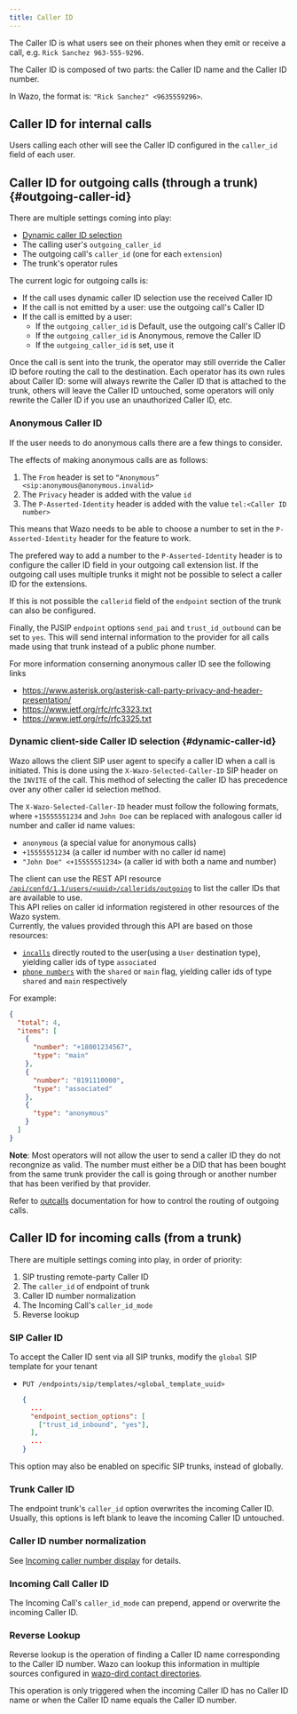 ```yaml
---
title: Caller ID
---
```


The Caller ID is what users see on their phones when they emit or receive a call, e.g.
`Rick Sanchez 963-555-9296`.

The Caller ID is composed of two parts: the Caller ID name and the Caller ID number.

In Wazo, the format is: `"Rick Sanchez" <9635559296>`.

## Caller ID for internal calls

Users calling each other will see the Caller ID configured in the `caller_id` field of each user.

## Caller ID for outgoing calls (through a trunk) {#outgoing-caller-id}

There are multiple settings coming into play:

- [Dynamic caller ID selection](/uc-doc/administration/callerid#dynamic-caller-id)
- The calling user's `outgoing_caller_id`
- The outgoing call's `caller_id` (one for each `extension`)
- The trunk's operator rules

The current logic for outgoing calls is:

- If the call uses dynamic caller ID selection use the received Caller ID
- If the call is not emitted by a user: use the outgoing call's Caller ID
- If the call is emitted by a user:
  - If the `outgoing_caller_id` is Default, use the outgoing call's Caller ID
  - If the `outgoing_caller_id` is Anonymous, remove the Caller ID
  - If the `outgoing_caller_id` is set, use it

Once the call is sent into the trunk, the operator may still override the Caller ID before routing
the call to the destination. Each operator has its own rules about Caller ID: some will always
rewrite the Caller ID that is attached to the trunk, others will leave the Caller ID untouched, some
operators will only rewrite the Caller ID if you use an unauthorized Caller ID, etc.

### Anonymous Caller ID

If the user needs to do anonymous calls there are a few things to consider.

The effects of making anonymous calls are as follows:

1. The `From` header is set to `“Anonymous” <sip:anonymous@anonymous.invalid>`
2. The `Privacy` header is added with the value `id`
3. The `P-Asserted-Identity` header is added with the value `tel:<Caller ID number>`

This means that Wazo needs to be able to choose a number to set in the `P-Asserted-Identity` header
for the feature to work.

The prefered way to add a number to the `P-Asserted-Identity` header is to configure the caller ID
field in your outgoing call extension list. If the outgoing call uses multiple trunks it might not
be possible to select a caller ID for the extensions.

If this is not possible the `callerid` field of the `endpoint` section of the trunk can also be
configured.

Finally, the PJSIP `endpoint` options `send_pai` and `trust_id_outbound` can be set to `yes`. This
will send internal information to the provider for all calls made using that trunk instead of a
public phone number.

For more information conserning anonymous caller ID see the following links

- https://www.asterisk.org/asterisk-call-party-privacy-and-header-presentation/
- https://www.ietf.org/rfc/rfc3323.txt
- https://www.ietf.org/rfc/rfc3325.txt

### Dynamic client-side Caller ID selection {#dynamic-caller-id}

Wazo allows the client SIP user agent to specify a caller ID when a call is initiated. This is done
using the `X-Wazo-Selected-Caller-ID` SIP header on the `INVITE` of the call. This method of
selecting the caller ID has precedence over any other caller id selection method.

The `X-Wazo-Selected-Caller-ID` header must follow the following formats, where `+15555551234` and
`John Doe` can be replaced with analogous caller id number and caller id name values:

- `anonymous` (a special value for anonymous calls)
- `+15555551234` (a caller id number with no caller id name)
- `"John Doe" <+15555551234>` (a caller id with both a name and number)

The client can use the REST API resource
[`/api/confd/1.1/users/<uuid>/callerids/outgoing`](/documentation/api/configuration.html#tag/users/operation/list_user_callerid_outgoing)
to list the caller IDs that are available to use.  
This API relies on caller id information registered in other resources of the Wazo system.  
Currently, the values provided through this API are based on those resources:

- [`incalls`](/uc-doc/administration/incall) directly routed to the user(using a `User` destination
  type), yielding caller ids of type `associated`
- [`phone numbers`](/uc-doc/administration/phone_numbers) with the `shared` or `main` flag, yielding
  caller ids of type `shared` and `main` respectively

For example:

```json
{
  "total": 4,
  "items": [
    {
      "number": "+18001234567",
      "type": "main"
    },
    {
      "number": "8191110000",
      "type": "associated"
    },
    {
      "type": "anonymous"
    }
  ]
}
```

**Note**: Most operators will not allow the user to send a caller ID they do not recongnize as
valid. The number must either be a DID that has been bought from the same trunk provider the call is
going through or another number that has been verified by that provider.

Refer to
[outcalls](/uc-doc/administration/interconnections/wazo_with_voip_provider#voip-provider-outcall)
documentation for how to control the routing of outgoing calls.

## Caller ID for incoming calls (from a trunk)

There are multiple settings coming into play, in order of priority:

1. SIP trusting remote-party Caller ID
2. The `caller_id` of endpoint of trunk
3. Caller ID number normalization
4. The Incoming Call's `caller_id_mode`
5. Reverse lookup

### SIP Caller ID

To accept the Caller ID sent via all SIP trunks, modify the `global` SIP template for your tenant

- `PUT /endpoints/sip/templates/<global_template_uuid>`

  ```json
  {
    ...
    "endpoint_section_options": [
      ["trust_id_inbound", "yes"],
    ],
    ...
  }
  ```

This option may also be enabled on specific SIP trunks, instead of globally.

### Trunk Caller ID

The endpoint trunk's `caller_id` option overwrites the incoming Caller ID. Usually, this options is
left blank to leave the incoming Caller ID untouched.

### Caller ID number normalization

See [Incoming caller number display](/uc-doc/installation/postinstall#callerid-num-normalization)
for details.

### Incoming Call Caller ID

The Incoming Call's `caller_id_mode` can prepend, append or overwrite the incoming Caller ID.

### Reverse Lookup

Reverse lookup is the operation of finding a Caller ID name corresponding to the Caller ID number.
Wazo can lookup this information in multiple sources configured in
[wazo-dird contact directories](/uc-doc/administration/contact_directories#reverse-lookups).

This operation is only triggered when the incoming Caller ID has no Caller ID name or when the
Caller ID name equals the Caller ID number.
